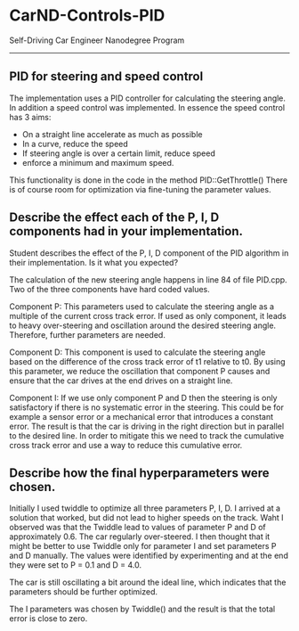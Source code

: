 # CarND-Controls-PID
Self-Driving Car Engineer Nanodegree Program

---

## PID for steering and speed control

The implementation uses a PID controller for calculating the steering angle. In addition a speed control was implemented. In essence the speed control has 3 aims: 
* On a straight line accelerate as much as possible
* In a curve, reduce the speed
* If steering angle is over a certain limit, reduce speed
* enforce a minimum and maximum speed.

This functionality is done in the code in the method PID::GetThrottle()
There is of course room for optimization via fine-tuning the parameter values.


## Describe the effect each of the P, I, D components had in your implementation.

Student describes the effect of the P, I, D component of the PID algorithm in their implementation. Is it what you expected?

The calculation of the new steering angle happens in line 84 of file PID.cpp. Two of the three components have hard coded values. 

Component P: This parameters used to calculate the steering angle as a multiple of the current cross track error. If used as only component, it leads to heavy over-steering and oscillation around the desired steering angle. Therefore, further parameters are needed. 

Component D: This component is used to calculate the steering angle based on the difference of the cross track error of t1 relative to t0. By using this parameter, we reduce the oscillation that component P causes and ensure that the car drives at the end drives on a straight line. 

Component I: If we use only component P and D then the steering is only satisfactory if there is no systematic error in the steering. This could be for example a sensor error or a mechanical error that introduces a constant error. The result is that the car is driving in the right direction but in parallel to the desired line. In order to mitigate this we need to track the cumulative cross track error and use a way to reduce this cumulative error. 

## Describe how the final hyperparameters were chosen.

Initially I used twiddle to optimize all three parameters P, I,  D. I arrived at a solution that worked, but did not lead to higher speeds on the track. Waht I observed was that the Twiddle lead to values of parameter P and D of approximately 0.6. The car regularly over-steered. I then thought that it might be better to use Twiddle only for parameter I and set parameters P and D manually. The values were identified by experimenting and at the end they were set to P = 0.1 and D = 4.0. 

The car is still oscillating a bit around the ideal line, which indicates that the parameters should be further optimized.  

The I parameters was chosen by Twiddle() and the result is that the total error is close to zero. 



